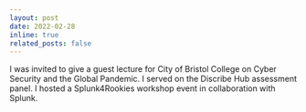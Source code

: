 ```yaml
---
layout: post
date: 2022-02-28
inline: true
related_posts: false
---
```


I was invited to give a guest lecture for City of Bristol College on Cyber Security and the Global Pandemic. I served on the Discribe Hub assessment panel. I hosted a Splunk4Rookies workshop event in collaboration with Splunk.